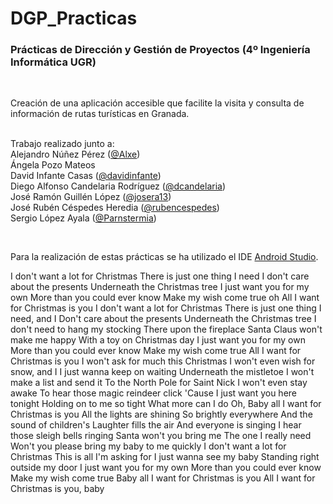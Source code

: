 # DGP_Practicas
### Prácticas de Dirección y Gestión de Proyectos (4º Ingeniería Informática UGR)

<br/>
<dl>

Creación de una aplicación accesible que facilite la visita y consulta de información de rutas turísticas en Granada.

</br>
  
<dt> Trabajo realizado junto a: </dt>
Alejandro Núñez Pérez (<a href="https://github.com/Alxe">@Alxe</a>)
<BR>
Ángela Pozo Mateos
<BR>
David Infante Casas (<a href="https://github.com/davidinfante">@davidinfante</a>)
<BR>
Diego Alfonso Candelaria Rodríguez (<a href="https://github.com/dcandelaria">@dcandelaria</a>)
<BR>
José Ramón Guillén López (<a href="https://github.com/josera13">@josera13</a>)
<BR>
José Rubén Céspedes Heredia (<a href="https://github.com/rubencespedes">@rubencespedes</a>)
<BR>
Sergio López Ayala (<a href="https://github.com/Parnstermia">@Parnstermia</a>)
</dl>
  
</br>

Para la realización de estas prácticas se ha utilizado el IDE <a href="https://developer.android.com/studio/?hl=es-419">Android Studio</a>.
</dl>

I don't want a lot for Christmas
There is just one thing I need
I don't care about the presents
Underneath the Christmas tree
I just want you for my own
More than you could ever know
Make my wish come true oh
All I want for Christmas is you
I don't want a lot for Christmas
There is just one thing I need, and I
Don't care about the presents
Underneath the Christmas tree
I don't need to hang my stocking
There upon the fireplace
Santa Claus won't make me happy
With a toy on Christmas day
I just want you for my own
More than you could ever know
Make my wish come true
All I want for Christmas is you
I won't ask for much this Christmas
I won't even wish for snow, and I
I just wanna keep on waiting
Underneath the mistletoe
I won't make a list and send it
To the North Pole for Saint Nick
I won't even stay awake
To hear those magic reindeer click
'Cause I just want you here tonight
Holding on to me so tight
What more can I do
Oh, Baby all I want for Christmas is you
All the lights are shining
So brightly everywhere
And the sound of children's
Laughter fills the air
And everyone is singing
I hear those sleigh bells ringing
Santa won't you bring me
The one I really need
Won't you please bring my baby to me quickly
I don't want a lot for Christmas
This is all I'm asking for
I just wanna see my baby
Standing right outside my door
I just want you for my own
More than you could ever know
Make my wish come true
Baby all I want for Christmas is you
All I want for Christmas is you, baby